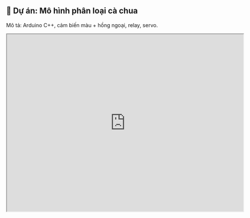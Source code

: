 ## 🍅 Dự án: Mô hình phân loại cà chua

Mô tả: Arduino C++, cảm biến màu + hồng ngoại, relay, servo.  

<iframe src="https://drive.google.com/file/d/1-wqpGlxZnTiOzT2HyFA41_EjQ1HWaNsS/preview" 
        width="640" height="480" allow="autoplay"></iframe>

